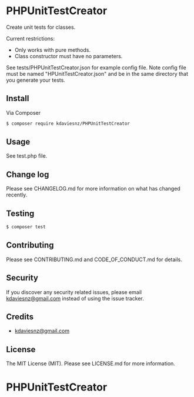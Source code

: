 # PHPUnitTestCreator

Create unit tests for classes.

Current restrictions:
- Only works with pure methods.
- Class constructor must have no parameters.

See tests/PHPUnitTestCreator.json for example config file. Note config file must be named "HPUnitTestCreator.json" and be in the same directory that you generate your tests.

## Install

Via Composer

``` bash
$ composer require kdaviesnz/PHPUnitTestCreator
```

## Usage

See test.php file.

## Change log

Please see CHANGELOG.md for more information on what has changed recently.

## Testing

``` bash
$ composer test
```

## Contributing

Please see CONTRIBUTING.md and CODE_OF_CONDUCT.md for details.

## Security

If you discover any security related issues, please email kdaviesnz@gmail.com instead of using the issue tracker.

## Credits

- kdaviesnz@gmail.com

## License

The MIT License (MIT). Please see LICENSE.md for more information.

# PHPUnitTestCreator
